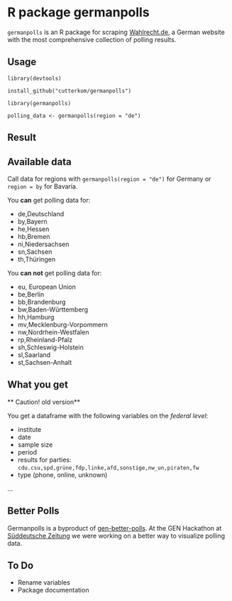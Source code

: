 # R package germanpolls

`germanpolls` is an R package for scraping [Wahlrecht.de](http://www.wahlrecht.de), a German website with the most comprehensive collection of polling results. 

## Usage

`library(devtools)`

`install_github("cutterkom/germanpolls")`

`library(germanpolls)`

`polling_data <- germanpolls(region = "de")`

## Result

## Available data

Call data for regions with `germanpolls(region = "de")` for Germany or `region = by` for Bavaria.

You **can** get polling data for:

- de,Deutschland
- by,Bayern
- he,Hessen
- hb,Bremen
- ni,Niedersachsen
- sn,Sachsen
- th,Thüringen

You **can not** get polling data for:

- eu, European Union
- be,Berlin
- bb,Brandenburg
- bw,Baden-Württemberg
- hh,Hamburg
- mv,Mecklenburg-Vorpommern
- nw,Nordrhein-Westfalen
- rp,Rheinland-Pfalz
- sh,Schleswig-Holstein
- sl,Saarland
- st,Sachsen-Anhalt

## What you get

** Caution! old version**

You get a dataframe with the following variables on the *federal level*: 

- institute
- date
- sample size
- period
- results for parties: `cdu.csu,spd,grüne,fdp,linke,afd,sonstige,nw_un,piraten,fw`
- type (phone, online, unknown)

...

## Better Polls

Germanpolls is a byproduct of [gen-better-polls](https://github.com/sueddeutsche/gen-better-polls). At the GEN Hackathon at [Süddeutsche Zeitung](http://www.sz.de) we were working on a better way to visualize polling data.

## To Do

* Rename variables
* Package documentation


